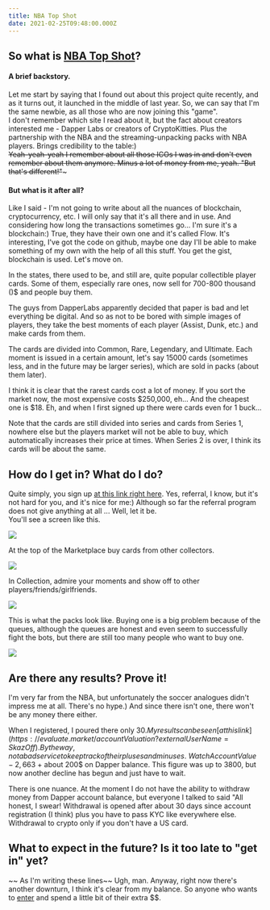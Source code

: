 ```yaml
---
title: NBA Top Shot
date: 2021-02-25T09:48:00.000Z
---
```

## So what is [NBA Top Shot](http://bit.ly/2NyAfJR)?

#### A brief backstory.

Let me start by saying that I found out about this project quite recently, and as it turns out, it launched in the middle of last year. So, we can say that I'm the same newbie, as all those who are now joining this "game".\
I don't remember which site I read about it, but the fact about creators interested me - Dapper Labs or creators of CryptoKitties. Plus the partnership with the NBA and the streaming-unpacking packs with NBA players. Brings credibility to the table:)\
~~Yeah-yeah-yeah I remember about all those ICOs I was in and don't even remember about them anymore. Minus a lot of money from me, yeah. "But that's different!"~~~

#### But what is it after all?

Like I said - I'm not going to write about all the nuances of blockchain, cryptocurrency, etc. I will only say that it's all there and in use. And considering how long the transactions sometimes go... I'm sure it's a blockchain:) True, they have their own one and it's called Flow. It's interesting, I've got the code on github, maybe one day I'll be able to make something of my own with the help of all this stuff. You get the gist, blockchain is used. Let's move on.

In the states, there used to be, and still are, quite popular collectible player cards. Some of them, especially rare ones, now sell for 700-800 thousand ()$ and people buy them.

The guys from DapperLabs apparently decided that paper is bad and let everything be digital. And so as not to be bored with simple images of players, they take the best moments of each player (Assist, Dunk, etc.) and make cards from them.

The cards are divided into Common, Rare, Legendary, and Ultimate. Each moment is issued in a certain amount, let's say 15000 cards (sometimes less, and in the future may be larger series), which are sold in packs (about them later).

I think it is clear that the rarest cards cost a lot of money. If you sort the market now, the most expensive costs $250,000, eh... And the cheapest one is $18. Eh, and when I first signed up there were cards even for 1 buck...

Note that the cards are still divided into series and cards from Series 1, nowhere else but the players market will not be able to buy, which automatically increases their price at times. When Series 2 is over, I think its cards will be about the same.

## How do I get in? What do I do?

Quite simply, you sign up [at this link right here](http://bit.ly/2NyAfJR). Yes, referral, I know, but it's not hard for you, and it's nice for me:) Although so far the referral program does not give anything at all ... Well, let it be.\
You'll see a screen like this.

![](https://maxbasev.site/content/images/2021/02/NBA-Top-Shot-001-MaxBasev-com.jpg)

At the top of the Marketplace buy cards from other collectors.

![](https://maxbasev.site/content/images/2021/02/NBA-Top-Shot-002-MaxBasev-com.jpg)

In Collection, admire your moments and show off to other players/friends/girlfriends.

![](https://maxbasev.site/content/images/2021/02/NBA-Top-Shot-003-MaxBasev-com.jpg)

This is what the packs look like. Buying one is a big problem because of the queues, although the queues are honest and even seem to successfully fight the bots, but there are still too many people who want to buy one.

![](https://maxbasev.site/content/images/2021/02/NBA-Top-Shot-004-MaxBasev-com.jpg)

## Are there any results? Prove it!

I'm very far from the NBA, but unfortunately the soccer analogues didn't impress me at all. There's no hype.) And since there isn't one, there won't be any money there either.

When I registered, I poured there only 30$. My results can be seen [at this link](https://evaluate.market/accountValuation?externalUserName=SkazOff). By the way, not a bad service to keep track of their pluses and minuses.\
Watch Account Value - 2,663$ + about 200$ on Dapper balance. This figure was up to 3800, but now another decline has begun and just have to wait.

There is one nuance. At the moment I do not have the ability to withdraw money from Dapper account balance, but everyone I talked to said "All honest, I swear! Withdrawal is opened after about 30 days since account registration (I think) plus you have to pass KYC like everywhere else. Withdrawal to crypto only if you don't have a US card.

## What to expect in the future? Is it too late to "get in" yet?

\~\~ As I'm writing these lines\~\~ Ugh, man. Anyway, right now there's another downturn, I think it's clear from my balance. So anyone who wants to [enter](http://bit.ly/2NyAfJR) and spend a little bit of their extra $$.